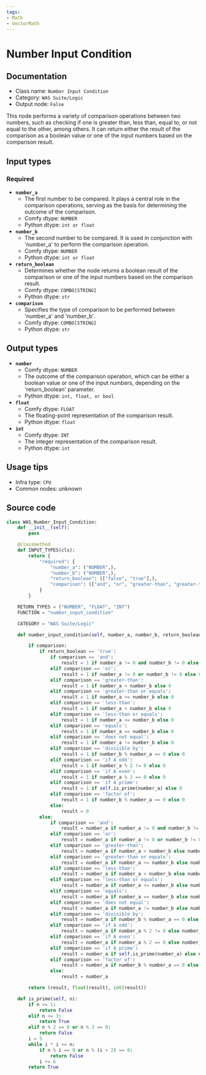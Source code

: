 ```yaml
---
tags:
- Math
- VectorMath
---
```


# Number Input Condition
## Documentation
- Class name: `Number Input Condition`
- Category: `WAS Suite/Logic`
- Output node: `False`

This node performs a variety of comparison operations between two numbers, such as checking if one is greater than, less than, equal to, or not equal to the other, among others. It can return either the result of the comparison as a boolean value or one of the input numbers based on the comparison result.
## Input types
### Required
- **`number_a`**
    - The first number to be compared. It plays a central role in the comparison operations, serving as the basis for determining the outcome of the comparison.
    - Comfy dtype: `NUMBER`
    - Python dtype: `int or float`
- **`number_b`**
    - The second number to be compared. It is used in conjunction with 'number_a' to perform the comparison operation.
    - Comfy dtype: `NUMBER`
    - Python dtype: `int or float`
- **`return_boolean`**
    - Determines whether the node returns a boolean result of the comparison or one of the input numbers based on the comparison result.
    - Comfy dtype: `COMBO[STRING]`
    - Python dtype: `str`
- **`comparison`**
    - Specifies the type of comparison to be performed between 'number_a' and 'number_b'.
    - Comfy dtype: `COMBO[STRING]`
    - Python dtype: `str`
## Output types
- **`number`**
    - Comfy dtype: `NUMBER`
    - The outcome of the comparison operation, which can be either a boolean value or one of the input numbers, depending on the 'return_boolean' parameter.
    - Python dtype: `int, float, or bool`
- **`float`**
    - Comfy dtype: `FLOAT`
    - The floating-point representation of the comparison result.
    - Python dtype: `float`
- **`int`**
    - Comfy dtype: `INT`
    - The integer representation of the comparison result.
    - Python dtype: `int`
## Usage tips
- Infra type: `CPU`
- Common nodes: unknown


## Source code
```python
class WAS_Number_Input_Condition:
    def __init__(self):
        pass

    @classmethod
    def INPUT_TYPES(cls):
        return {
            "required": {
                "number_a": ("NUMBER",),
                "number_b": ("NUMBER",),
                "return_boolean": (["false", "true"],),
                "comparison": (["and", "or", "greater-than", "greater-than or equals", "less-than", "less-than or equals", "equals", "does not equal", "divisible by", "if A odd", "if A even", "if A prime", "factor of"],),
            }
        }

    RETURN_TYPES = ("NUMBER", "FLOAT", "INT")
    FUNCTION = "number_input_condition"

    CATEGORY = "WAS Suite/Logic"

    def number_input_condition(self, number_a, number_b, return_boolean="false", comparison="greater-than"):

        if comparison:
            if return_boolean == 'true':
                if comparison == 'and':
                    result = 1 if number_a != 0 and number_b != 0 else 0
                elif comparison == 'or':
                    result = 1 if number_a != 0 or number_b != 0 else 0
                elif comparison == 'greater-than':
                    result = 1 if number_a > number_b else 0
                elif comparison == 'greater-than or equals':
                    result = 1 if number_a >= number_b else 0
                elif comparison == 'less-than':
                    result = 1 if number_a < number_b else 0
                elif comparison == 'less-than or equals':
                    result = 1 if number_a <= number_b else 0
                elif comparison == 'equals':
                    result = 1 if number_a == number_b else 0
                elif comparison == 'does not equal':
                    result = 1 if number_a != number_b else 0
                elif comparison == 'divisible by':
                    result = 1 if number_b % number_a == 0 else 0
                elif comparison == 'if A odd':
                    result = 1 if number_a % 2 != 0 else 0
                elif comparison == 'if A even':
                    result = 1 if number_a % 2 == 0 else 0
                elif comparison == 'if A prime':
                    result = 1 if self.is_prime(number_a) else 0
                elif comparison == 'factor of':
                    result = 1 if number_b % number_a == 0 else 0
                else:
                    result = 0
            else:
                if comparison == 'and':
                    result = number_a if number_a != 0 and number_b != 0 else number_b
                elif comparison == 'or':
                    result = number_a if number_a != 0 or number_b != 0 else number_b
                elif comparison == 'greater-than':
                    result = number_a if number_a > number_b else number_b
                elif comparison == 'greater-than or equals':
                    result = number_a if number_a >= number_b else number_b
                elif comparison == 'less-than':
                    result = number_a if number_a < number_b else number_b
                elif comparison == 'less-than or equals':
                    result = number_a if number_a <= number_b else number_b
                elif comparison == 'equals':
                    result = number_a if number_a == number_b else number_b
                elif comparison == 'does not equal':
                    result = number_a if number_a != number_b else number_b
                elif comparison == 'divisible by':
                    result = number_a if number_b % number_a == 0 else number_b
                elif comparison == 'if A odd':
                    result = number_a if number_a % 2 != 0 else number_b
                elif comparison == 'if A even':
                    result = number_a if number_a % 2 == 0 else number_b
                elif comparison == 'if A prime':
                    result = number_a if self.is_prime(number_a) else number_b
                elif comparison == 'factor of':
                    result = number_a if number_b % number_a == 0 else number_b
                else:
                    result = number_a

        return (result, float(result), int(result))

    def is_prime(self, n):
        if n <= 1:
            return False
        elif n <= 3:
            return True
        elif n % 2 == 0 or n % 3 == 0:
            return False
        i = 5
        while i * i <= n:
            if n % i == 0 or n % (i + 2) == 0:
                return False
            i += 6
        return True

```

